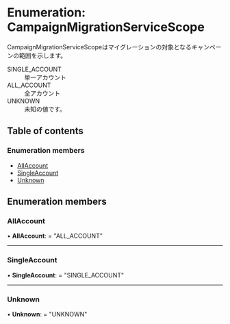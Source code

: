 # Enumeration: CampaignMigrationServiceScope


<div lang=\"ja\">CampaignMigrationServiceScopeはマイグレーションの対象となるキャンペーンの範囲を示します。</div>  <dl class=term>   <dt class=\"term__item\">SINGLE_ACCOUNT</dt>   <dd class=\"term__desc\"><span lang=\"ja\">単一アカウント</span></dd>   <dt class=\"term__item\">ALL_ACCOUNT</dt>   <dd class=\"term__desc\"><span lang=\"ja\">全アカウント</span></dd>   <dt class=\"term__item\">UNKNOWN</dt>   <dd class=\"term__desc\"><span lang=\"ja\">未知の値です。</span></dd> </dl>

## Table of contents

### Enumeration members

- [AllAccount](campaignmigrationservicescope.md#allaccount)
- [SingleAccount](campaignmigrationservicescope.md#singleaccount)
- [Unknown](campaignmigrationservicescope.md#unknown)

## Enumeration members

### AllAccount

• **AllAccount**: = "ALL\_ACCOUNT"

___

### SingleAccount

• **SingleAccount**: = "SINGLE\_ACCOUNT"

___

### Unknown

• **Unknown**: = "UNKNOWN"
